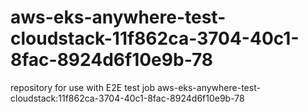 # aws-eks-anywhere-test-cloudstack-11f862ca-3704-40c1-8fac-8924d6f10e9b-78
repository for use with E2E test job aws-eks-anywhere-test-cloudstack:11f862ca-3704-40c1-8fac-8924d6f10e9b-78
